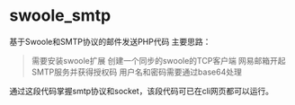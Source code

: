 # swoole_smtp
基于Swoole和SMTP协议的邮件发送PHP代码
主要思路：
  > 需要安装swoole扩展
  > 创建一个同步的swoole的TCP客户端
  > 网易邮箱开起SMTP服务并获得授权码
  > 用户名和密码需要通过base64处理
  
  通过这段代码掌握smtp协议和socket，该段代码可已在cli网页都可以运行。
